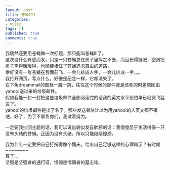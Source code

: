 ```yaml
---
layout: post
title: 苍蝇III
categories:
- music
tags: []
published: true
comments: true
---
```

<p>我居然还要用苍蝇做一次标题，那只能叫苍蝇III了。<br />
这次没什么有感而发，只是一只苍蝇总在房子里挥之不去，而且长得挺肥，空调把房子熏得暖暖得，也顺便堵住了苍蝇追求自由的道路，<br />
幸好没有一群苍蝇在我面前飞，一会儿排成人字，一会儿排成一字。。。<br />
我打开网页，写点什么，好像是纪念一样，它却消失了。<br />
右下角dreammail的图标一跳一跳，往往这个时候的邮件就是该死的时差原因由yahoo!送过来的垃圾邮件。<br />
假如我能一封一封把这些垃圾邮件全部阅读完的话我的英文水平恐怕早已经突飞猛进了。<br />
yahoo!的垃圾邮件是出了名了，那些发送者估计以为用yahoo!的人英文都不错吧，好了，为了不辜负你们，我试着努力。</p>

<p>一定要我扯回主题的话，我可以说出貌似发自肺腑的话：我很惶恐于生活得像一只没有头绪的苍蝇。正因为没有头绪，所以只能继续惶恐。</p>

<p>我为什么一定要把自己打扮得像个懦夫，给出自己足够这样的心理暗示？有时候~~~~~~~~<br />
算了...<br />
坚强是坚强者的通行证，懦弱是懦弱者的墓志铭。</p>
